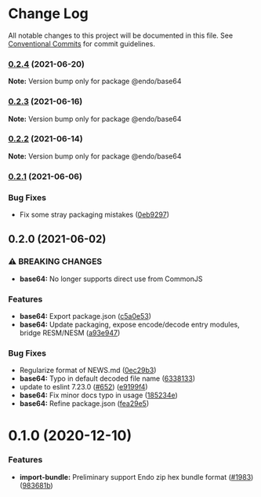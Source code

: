 # Change Log

All notable changes to this project will be documented in this file.
See [Conventional Commits](https://conventionalcommits.org) for commit guidelines.

### [0.2.4](https://github.com/endojs/endo/compare/@endo/base64@0.2.3...@endo/base64@0.2.4) (2021-06-20)

**Note:** Version bump only for package @endo/base64





### [0.2.3](https://github.com/endojs/endo/compare/@endo/base64@0.2.2...@endo/base64@0.2.3) (2021-06-16)

**Note:** Version bump only for package @endo/base64





### [0.2.2](https://github.com/endojs/endo/compare/@endo/base64@0.2.1...@endo/base64@0.2.2) (2021-06-14)

**Note:** Version bump only for package @endo/base64





### [0.2.1](https://github.com/endojs/endo/compare/@endo/base64@0.2.0...@endo/base64@0.2.1) (2021-06-06)


### Bug Fixes

* Fix some stray packaging mistakes ([0eb9297](https://github.com/endojs/endo/commit/0eb9297b1fc9753c235c53d746aa7d7994781216))



## 0.2.0 (2021-06-02)


### ⚠ BREAKING CHANGES

* **base64:** No longer supports direct use from CommonJS

### Features

* **base64:** Export package.json ([c5a0e53](https://github.com/endojs/endo/commit/c5a0e534cfb43c32ae3eb62c3bd85a8652f8b417))
* **base64:** Update packaging, expose encode/decode entry modules, bridge RESM/NESM ([a93e947](https://github.com/endojs/endo/commit/a93e9472b24447f4e1fc790191f6953a9285ecfa))


### Bug Fixes

* Regularize format of NEWS.md ([0ec29b3](https://github.com/endojs/endo/commit/0ec29b34a18b17cc6b90e5a46575e634714e978e))
* **base64:** Typo in default decoded file name ([6338133](https://github.com/endojs/endo/commit/6338133150c4e4dc7dfd465f726286f4d742c1f7))
* update to eslint 7.23.0 ([#652](https://github.com/endojs/endo/issues/652)) ([e9199f4](https://github.com/endojs/endo/commit/e9199f41c511b5df10593d931febdd90693b011a))
* **base64:** Fix minor docs typo in usage ([185234e](https://github.com/endojs/endo/commit/185234efd86673e647d9ef303a5626233ac659dd))
* **base64:** Refine package.json ([fea29e5](https://github.com/endojs/endo/commit/fea29e5e3ffb574b32cf09bf0039f0816a203511))



# 0.1.0 (2020-12-10)


### Features

* **import-bundle:** Preliminary support Endo zip hex bundle format ([#1983](https://github.com/Agoric/agoric-sdk/issues/1983)) ([983681b](https://github.com/Agoric/agoric-sdk/commit/983681bfc4bf512b6bd90806ed9220cd4fefc13c))
